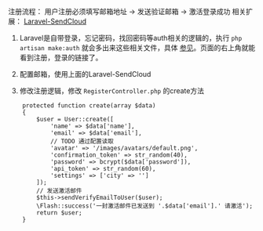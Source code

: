 注册流程： 用户注册必须填写邮箱地址 -> 发送验证邮箱 -> 激活登录成功
相关扩展： [Laravel-SendCloud](https://github.com/NauxLiu/Laravel-SendCloud)

1. Laravel是自带登录，忘记密码，找回密码等auth相关的逻辑的，执行 `php artisan make:auth` 就会多出来这些相关文件，具体 [参见](https://www.cnblogs.com/zhangbao/p/7224294.html)。页面的右上角就能看到注册，登录的链接了。

2. 配置邮箱，使用上面的Laravel-SendCloud
3. 修改注册逻辑，修改 `RegisterController.php` 的create方法
```
	protected function create(array $data)
	{
		$user = User::create([
			'name' => $data['name'],
			'email' => $data['email'],
			// TODO 通过配置读取
			'avatar' => '/images/avatars/default.png',
			'confirmation_token' => str_random(40),
			'password' => bcrypt($data['password']),
			'api_token' => str_random(60),
			'settings' => ['city' => '']
		]);
        // 发送激活邮件
		$this->sendVerifyEmailToUser($user);
        \Flash::success('一封激活邮件已发送到 '.$data['email'].' 请激活');
		return $user;
	}

```
